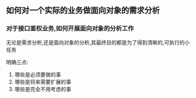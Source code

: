 ## 如何对一个实际的业务做面向对象的需求分析

### 对于接口鉴权业务,如何开展面向对象的分析工作

无论是需求分析,还是面向对象的分析,其最终目的都是为了得到清晰的,可执行的小任务

明确三点:
1. 哪些是必须要做的事
2. 哪些是将来需要扩展的事
3. 哪些是完全不用考虑的事